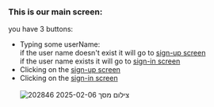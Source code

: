 
### This is our main screen:
   you have 3 buttons:<br>
* Typing some userName:  
    if the user name doesn't exist it will go to [sign-up screen](sign-up_screen.md)  
    if the user name exists it will go to [sign-in screen](sign-in_screen.md)
* Clicking on the [sign-up screen](sign-up_screen.md)
* Clicking on the [sign-in screen](sign-in_screen.md)<br><br>
![צילום מסך 2025-02-06 202846](https://github.com/user-attachments/assets/c6d0b59d-a46a-44bf-906b-5d55f294bb40)

